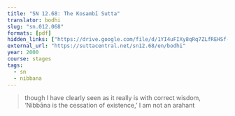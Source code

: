 ```yaml
---
title: "SN 12.68: The Kosambī Sutta"
translator: bodhi
slug: "sn.012.068"
formats: [pdf]
hidden_links: ["https://drive.google.com/file/d/1YI4uFIXy8qRq7ZLfREHSf-SxRpQeLHP8/view?usp=drivesdk"]
external_url: "https://suttacentral.net/sn12.68/en/bodhi"
year: 2000
course: stages
tags:
  - sn
  - nibbana
---
```


> though I have clearly seen as it really is with correct wisdom, ‘Nibbāna is the cessation of existence,’ I am not an arahant
